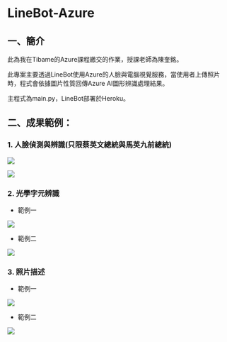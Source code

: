 # LineBot-Azure

## 一、簡介

此為我在Tibame的Azure課程繳交的作業，授課老師為陳奎銘。

此專案主要透過LineBot使用Azure的人臉與電腦視覺服務，當使用者上傳照片時，程式會依據圖片性質回傳Azure AI圖形辨識處理結果。

主程式為main.py，LineBot部署於Heroku。


## 二、成果範例：

### 1. 人臉偵測與辨識(只限蔡英文總統與馬英九前總統)

![](https://i.imgur.com/qCZimzJ.png)

![](https://i.imgur.com/8UDcGJu.png)

### 2. 光學字元辨識

* 範例一

![](https://i.imgur.com/Mv0JKzI.png)

* 範例二

![](https://i.imgur.com/tK4rEl4.png)

### 3. 照片描述

* 範例一

![](https://i.imgur.com/c4XcrHa.png)

* 範例二

![](https://i.imgur.com/wiWXcU4.png)






